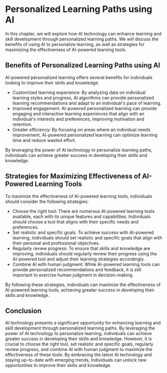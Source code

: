 Personalized Learning Paths using AI
=================================================================================================

In this chapter, we will explore how AI technology can enhance learning and skill development through personalized learning paths. We will discuss the benefits of using AI to personalize learning, as well as strategies for maximizing the effectiveness of AI-powered learning tools.

Benefits of Personalized Learning Paths using AI
------------------------------------------------

AI-powered personalized learning offers several benefits for individuals looking to improve their skills and knowledge:

* Customized learning experience: By analyzing data on individual learning styles and progress, AI algorithms can provide personalized learning recommendations and adapt to an individual's pace of learning.
* Improved engagement: AI-powered personalized learning can provide engaging and interactive learning experiences that align with an individual's interests and preferences, improving motivation and retention.
* Greater efficiency: By focusing on areas where an individual needs improvement, AI-powered personalized learning can optimize learning time and reduce wasted effort.

By leveraging the power of AI technology to personalize learning paths, individuals can achieve greater success in developing their skills and knowledge.

Strategies for Maximizing Effectiveness of AI-Powered Learning Tools
--------------------------------------------------------------------

To maximize the effectiveness of AI-powered learning tools, individuals should consider the following strategies:

* Choose the right tool: There are numerous AI-powered learning tools available, each with its unique features and capabilities. Individuals should choose a tool that aligns with their specific needs and preferences.
* Set realistic and specific goals: To achieve success with AI-powered learning, individuals should set realistic and specific goals that align with their personal and professional objectives.
* Regularly review progress: To ensure that skills and knowledge are improving, individuals should regularly review their progress using the AI-powered tool and adjust their learning strategies accordingly.
* Combine AI with human judgment: While AI-powered learning tools can provide personalized recommendations and feedback, it is still important to exercise human judgment in decision-making.

By following these strategies, individuals can maximize the effectiveness of AI-powered learning tools, achieving greater success in developing their skills and knowledge.

Conclusion
----------

AI technology presents a significant opportunity for enhancing learning and skill development through personalized learning paths. By leveraging the power of AI technology to personalize learning, individuals can achieve greater success in developing their skills and knowledge. However, it is crucial to choose the right tool, set realistic and specific goals, regularly review progress, and combine AI with human judgment to maximize the effectiveness of these tools. By embracing the latest AI technology and staying up-to-date with emerging trends, individuals can unlock new opportunities to improve their skills and knowledge.
